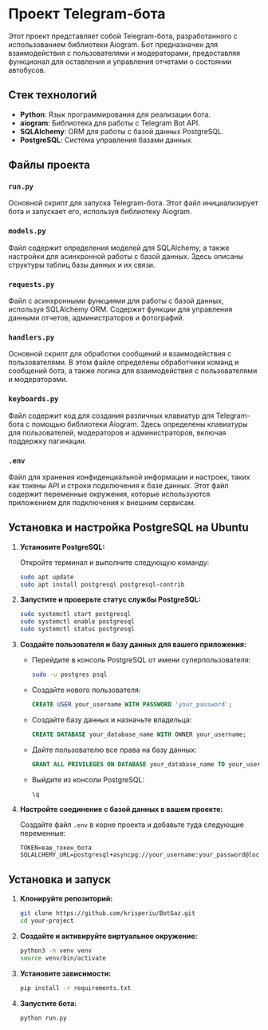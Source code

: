 # Проект Telegram-бота

Этот проект представляет собой Telegram-бота, разработанного с использованием библиотеки Aiogram. Бот предназначен для взаимодействия с пользователями и модераторами, предоставляя функционал для оставления и управления отчетами о состоянии автобусов.

## Стек технологий

- **Python**: Язык программирования для реализации бота.
- **aiogram**: Библиотека для работы с Telegram Bot API.
- **SQLAlchemy**: ORM для работы с базой данных PostgreSQL.
- **PostgreSQL**: Система управления базами данных.

## Файлы проекта

### `run.py`

Основной скрипт для запуска Telegram-бота. Этот файл инициализирует бота и запускает его, используя библиотеку Aiogram.

### `models.py`

Файл содержит определения моделей для SQLAlchemy, а также настройки для асинхронной работы с базой данных. Здесь описаны структуры таблиц базы данных и их связи.

### `requests.py`

Файл с асинхронными функциями для работы с базой данных, используя SQLAlchemy ORM. Содержит функции для управления данными отчетов, администраторов и фотографий.

### `handlers.py`

Основной скрипт для обработки сообщений и взаимодействия с пользователями. В этом файле определены обработчики команд и сообщений бота, а также логика для взаимодействия с пользователями и модераторами.

### `keyboards.py`

Файл содержит код для создания различных клавиатур для Telegram-бота с помощью библиотеки Aiogram. Здесь определены клавиатуры для пользователей, модераторов и администраторов, включая поддержку пагинации.

### `.env`

Файл для хранения конфиденциальной информации и настроек, таких как токены API и строки подключения к базе данных. Этот файл содержит переменные окружения, которые используются приложением для подключения к внешним сервисам.

## Установка и настройка PostgreSQL на Ubuntu

1. **Установите PostgreSQL:**

    Откройте терминал и выполните следующую команду:

    ```bash
    sudo apt update
    sudo apt install postgresql postgresql-contrib
    ```

2. **Запустите и проверьте статус службы PostgreSQL:**

    ```bash
    sudo systemctl start postgresql
    sudo systemctl enable postgresql
    sudo systemctl status postgresql
    ```

3. **Создайте пользователя и базу данных для вашего приложения:**

    - Перейдите в консоль PostgreSQL от имени суперпользователя:

      ```bash
      sudo -u postgres psql
      ```

    - Создайте нового пользователя:

      ```sql
      CREATE USER your_username WITH PASSWORD 'your_password';
      ```

    - Создайте базу данных и назначьте владельца:

      ```sql
      CREATE DATABASE your_database_name WITH OWNER your_username;
      ```

    - Дайте пользователю все права на базу данных:

      ```sql
      GRANT ALL PRIVILEGES ON DATABASE your_database_name TO your_username;
      ```

    - Выйдите из консоли PostgreSQL:

      ```sql
      \q
      ```

4. **Настройте соединение с базой данных в вашем проекте:**

    Создайте файл `.env` в корне проекта и добавьте туда следующие переменные:

    ```
    TOKEN=ваш_токен_бота
    SQLALCHEMY_URL=postgresql+asyncpg://your_username:your_password@localhost/your_database_name
    ```

## Установка и запуск

1. **Клонируйте репозиторий:**

    ```bash
    git clone https://github.com/krisperiu/BotGaz.git
    cd your-project
    ```

2. **Создайте и активируйте виртуальное окружение:**

    ```bash
    python3 -m venv venv
    source venv/bin/activate
    ```

3. **Установите зависимости:**

    ```bash
    pip install -r requirements.txt
    ```

4. **Запустите бота:**

    ```bash
    python run.py
    ```
